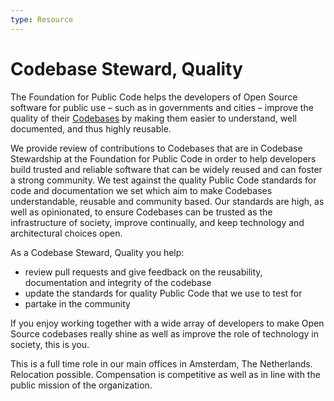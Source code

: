 ```yaml
---
type: Resource
---
```


# Codebase Steward, Quality

The Foundation for Public Code helps the developers of Open Source software for public use – such as in governments and cities – improve the quality of their [Codebases](../glossary/codebase-definition.md) by making them easier to understand, well documented, and thus highly reusable. 

We provide review of contributions to Codebases that are in Codebase Stewardship at the Foundation for Public Code in order to help developers build trusted and reliable software that can be widely reused and can foster a strong community. We test against the quality Public Code standards for code and documentation we set which aim to make Codebases understandable, reusable and community based. Our standards are high, as well as opinionated, to ensure Codebases can be trusted as the infrastructure of society, improve continually, and keep technology and architectural choices open.

As a Codebase Steward, Quality you help:

* review pull requests and give feedback on the reusability, documentation and integrity of the codebase
* update the standards for quality Public Code that we use to test for
* partake in the community

If you enjoy working together with a wide array of developers to make Open Source codebases really shine as well as improve the role of technology in society, this is you.

This is a full time role in our main offices in Amsterdam, The Netherlands. Relocation possible. Compensation is competitive as well as in line with the public mission of the organization.
